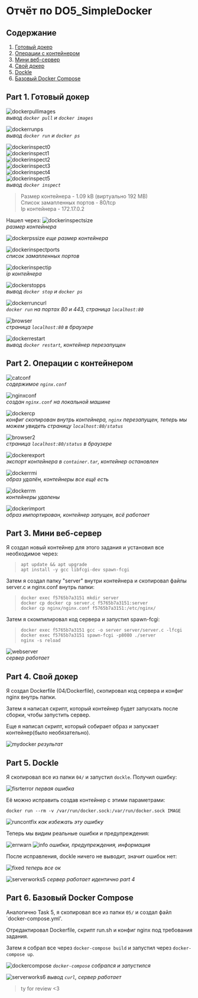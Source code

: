 # Отчёт по DO5_SimpleDocker

## Содержание

1. [Готовый докер](#part-1-готовый-докер)
2. [Операции с контейнером](#part-2-операции-с-контейнером)
3. [Мини веб-сервер](#part-3-мини-веб-сервер) 
4. [Свой докер](#part-4-свой-докер)
5. [Dockle](#part-5-dockle)
6. [Базовый Docker Compose](#part-6-базовый-docker-compose)

## Part 1. Готовый докер

![dockerpullimages](../misc/screenshots/part1_0.png) \
*вывод `docker pull` и `docker images`*

![dockerrunps](../misc/screenshots/part1_1.png) \
*вывод `docker run` и `docker ps`*

![dockerinspect0](../misc/screenshots/part1_2.png) \
![dockerinspect1](../misc/screenshots/part1_3.png) \
![dockerinspect2](../misc/screenshots/part1_4.png) \
![dockerinspect3](../misc/screenshots/part1_5.png) \
![dockerinspect4](../misc/screenshots/part1_6.png) \
![dockerinspect5](../misc/screenshots/part1_7.png) \
*вывод `docker inspect`*

> Размер контейнера - 1.09 kB (виртуально 192 MB) \
> Список замапленных портов - 80/tcp \
> Ip контейнера - 172.17.0.2 

Нашел через:
![dockerinspectsize](../misc/screenshots/part1_8.png) \
*размер контейнера*

![dockerpssize](../misc/screenshots/part1_15.png)
*еще размер контейнера*

![dockerinspectports](../misc/screenshots/part1_9.png) \
*список замапленных портов*

![dockerinspectip](../misc/screenshots/part1_10.png) \
*ip контейнера*

![dockerstopps](../misc/screenshots/part1_11.png) \
*вывод `docker stop` и `docker ps`*

![dockerruncurl](../misc/screenshots/part1_12.png) \
*`docker run` на портах 80 и 443, страница `localhost:80`*

![browser](../misc/screenshots/part1_13.png) \
*страница `localhost:80` в браузере*

![dockerrestart](../misc/screenshots/part1_13.png) \
*вывод `docker restart`, контейнер перезапущен*

## Part 2. Операции с контейнером

![catconf](../misc/screenshots/part2_0.png) \
*содержимое `nginx.conf`*

![nginxconf](../misc/screenshots/part2_1.png) \
*создан `nginx.conf` на локальной машине* 

![dockercp](../misc/screenshots/part2_2.png) \
*конфиг скопирован внутрь контейнера, `nginx` перезапущен, теперь мы можем увидеть страницу `localhost:80/status`*

![browser2](../misc/screenshots/part2_3.png) \
*страница `localhost:80/status` в браузере*

![dockerexport](../misc/screenshots/part2_4.png) \
*экспорт контейнера в `container.tar`, контейнер остановлен*

![dockerrmi](../misc/screenshots/part2_5.png) \
*образ удалён, контейнеры все ещё есть*

![dockerrm](../misc/screenshots/part2_6.png) \
*контейнеры удалены*

![dockerimport](../misc/screenshots/part2_7.png) \
*образ импортирован, контейнер запущен, всё работает*

## Part 3. Мини веб-сервер

Я создал новый контейнер для этого задания и установил все необходимое через:
> `apt update && apt upgrade` \
> `apt install -y gcc libfcgi-dev spawn-fcgi` 

Затем я создал папку "server" внутри контейнера и скопировал файлы server.c и nginx.conf внутрь папки:
> `docker exec f5765b7a3151 mkdir server` \
> `docker cp docker cp server.c f5765b7a3151:server` \
> `docker cp nginx/nginx.conf f5765b7a3151:/etc/nginx/` 

Затем я скомпилировал код сервера и запустил spawn-fcgi:

> `docker exec f5765b7a3151 gcc -o server server/server.c -lfcgi` \
> `docker exec f5765b7a3151 spawn-fcgi -p8080 ./server` \
> `nginx -s reload`

![webserver](../misc/screenshots/part3_0.png) \
*сервер работает*

## Part 4. Свой докер

Я создал Dockerfile (04/Dockerfile), скопировал код сервера и конфиг nginx внутрь папки.

Затем я написал скрипт, который контейнер будет запускать после сборки, чтобы запустить сервер.

Еще я написал скрипт, который собирает образ и запускает контейнер(было необязательно).

![mydocker](../misc/screenshots/part4_0.png)
*результат*

## Part 5. Dockle

Я скопировал все из папки `04/` и запустил `dockle`. Получил ошибку:

![fisrterror](../misc/screenshots/part5_0.png)
*первая ошибка*

Её можно исправить создав контейнер с этими параметрами:

`docker run --rm -v /var/run/docker.sock:/var/run/docker.sock IMAGE`

![runcontfix](../misc/screenshots/part5_1.png)
*как избежать эту ошибку*

Теперь мы видим реальные ошибки и предупреждения:

![errwarn](../misc/screenshots/part5_2.png)
![info](../misc/screenshots/part5_3.png)
*ошибки, предупреждения, информация*

После исправления, dockle ничего не выводит, значит ошибок нет:

![fixed](../misc/screenshots/part5_4.png)
*теперь все ок*

![serverworks5](../misc/screenshots/part5_5.png)
*сервер работает идентично part 4*

## Part 6. Базовый Docker Compose

Аналогично Task 5, я скопировал все из папки `05/` и создал файл `docker-compose.yml'.

Отредактировал Dockerfile, скрипт run.sh и конфиг nginx под требования задания.

Затем я собрал все через `docker-compose build` и запустил через `docker-compose up`.

![dockercompose](../misc/screenshots/part6_0.png)
*`docker-compose` собрался и запустился*

![serverworks6](../misc/screenshots/part6_1.png)
*вывод `curl`, сервер работает*

> ty for review <3